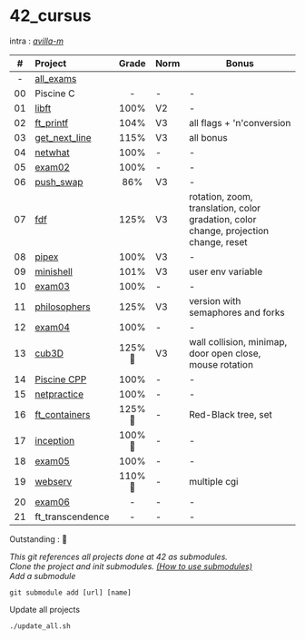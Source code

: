 # 42_cursus  
intra : [<i>avilla-m</i>](https://profile.intra.42.fr/users/avilla-m)

| # | Project | Grade | Norm | Bonus | 
| :-: | :- | :-: | - | - |
| -|[all_exams](https://github.com/Arivima/42_exams.git)|
| 00 | Piscine C |-|-|-|
| 01 | [libft](https://github.com/Arivima/42_libft.git)<t>|100%|V2|-|
| 02 | [ft_printf](https://github.com/Arivima/42_ft_printf.git)|104%|V3| all flags + 'n'conversion |
| 03 | [get_next_line](https://github.com/Arivima/42_get_next_line.git)|115%| V3 | all bonus |
| 04 | [netwhat](https://github.com/Arivima/42_netwhat.git)|100%|-|-|
| 05 | [exam02](https://github.com/Arivima/42_exams/tree/main/exam02)| 100% |-|-|
| 06 | [push_swap](https://github.com/Arivima/42_push_swap.git)|86%| V3 | -  |
| 07 | [fdf](https://github.com/Arivima/42_fdf.git)| 125%| V3|rotation, zoom, translation, color gradation, color change, projection change, reset |
| 08 | [pipex](https://github.com/Arivima/42_pipex.git) | 100% | V3| - |
| 09 | [minishell](https://github.com/Arivima/42_minishell.git)|101%| V3| user env variable |
| 10 | [exam03](https://github.com/Arivima/42_exams/tree/main/exam03)|100%|-|-|
| 11 | [philosophers](https://github.com/Arivima/42_philosophers.git)|125%| V3| version with semaphores and forks |
| 12 | [exam04](https://github.com/Arivima/42_exams/tree/main/exam04)|100%|-|-|
| 13 | [cub3D](https://github.com/Arivima/42_Cub3D.git)|125% :star2: | V3| wall collision, minimap, door open close, mouse rotation |
| 14 | [Piscine CPP](https://github.com/Arivima/42_Piscine_CPP.git)|100%|-|-|
| 15 | [netpractice](https://github.com/Arivima/42_NetPractice.git)|100%|-|-|
| 16 | [ft_containers](https://github.com/Arivima/42_ft_containers.git)|125% :star2:|-| Red-Black tree, set |
| 17 | [inception](https://github.com/Arivima/42_inception.git)|100% :star2:|-|-|
| 18 | [exam05](https://github.com/Arivima/42_exams/tree/main/exam05)|100%|-|-|
| 19 | [webserv](https://github.com/Arivima/42_webserv.git)|110% :star2:|-| multiple cgi |
| 20 | [exam06](https://github.com/Arivima/42_exams/tree/main/exam06)|-|-|-|
| 21 | ft_transcendence|-|-|-|

  Outstanding : :star2: 
  
<i>This git references all projects done at 42 as submodules.  
Clone the project and init submodules. [(How to use submodules)](https://git-scm.com/book/en/v2/Git-Tools-Submodules)  
Add a submodule</i>   

    git submodule add [url] [name]

Update all projects 

    ./update_all.sh
